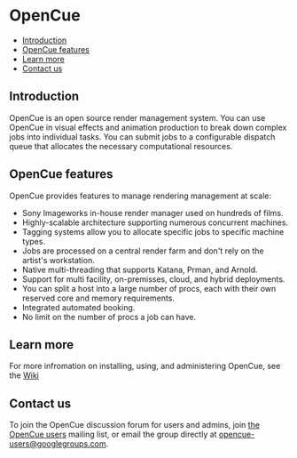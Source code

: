 # OpenCue

- [Introduction](#Introduction)
- [OpenCue features](#OpenCue-features)
- [Learn more](#Learn-more)
- [Contact us](#Contact-us)

## Introduction

OpenCue is an open source render management system. You can use OpenCue in
visual effects and animation production to break down complex jobs into
individual tasks. You can submit jobs to a configurable dispatch queue that
allocates the necessary computational resources.

## OpenCue features

OpenCue provides features to manage rendering management at scale:

- Sony Imageworks in-house render manager used on hundreds of films.
- Highly-scalable architecture supporting numerous concurrent machines.
- Tagging systems allow you to allocate specific jobs to specific machine
  types.
- Jobs are processed on a central render farm and don't rely on the artist's
  workstation.
- Native multi-threading that supports Katana, Prman, and Arnold.
- Support for multi facility, on-premisses, cloud, and hybrid deployments.
- You can split a host into a large number of procs, each with their own
  reserved core and memory requirements.
- Integrated automated booking.
- No limit on the number of procs a job can have.

## Learn more

For more infromation on installing, using, and administering OpenCue, see
the [Wiki](https://github.com/imageworks/OpenCue/wiki)

## Contact us

To join the OpenCue discussion forum for users and admins, join
[the OpenCue users](https://groups.google.com/forum/#!forum/opencue-users)
mailing list, or email the group directly at <opencue-users@googlegroups.com>.
